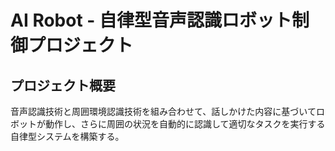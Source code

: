 # AI Robot - 自律型音声認識ロボット制御プロジェクト

## プロジェクト概要
音声認識技術と周囲環境認識技術を組み合わせて、話しかけた内容に基づいてロボットが動作し、さらに周囲の状況を自動的に認識して適切なタスクを実行する自律型システムを構築する。